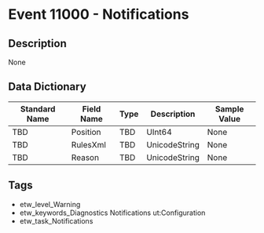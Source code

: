# Event 11000 - Notifications

## Description
None

## Data Dictionary
|Standard Name|Field Name|Type|Description|Sample Value|
|---|---|---|---|---|
|TBD|Position|TBD|UInt64|None|None|
|TBD|RulesXml|TBD|UnicodeString|None|None|
|TBD|Reason|TBD|UnicodeString|None|None|

## Tags
* etw_level_Warning
* etw_keywords_Diagnostics Notifications ut:Configuration
* etw_task_Notifications